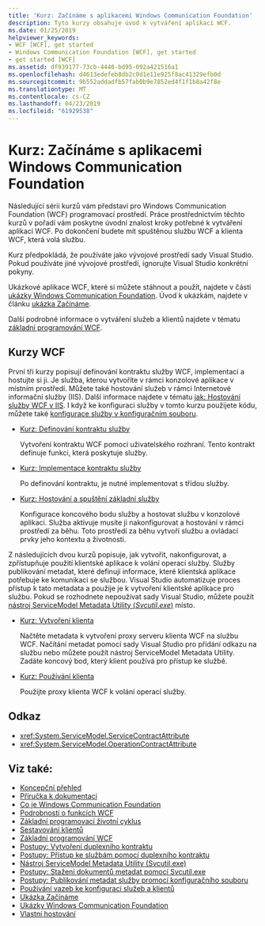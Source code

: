 ```yaml
---
title: 'Kurz: Začínáme s aplikacemi Windows Communication Foundation'
description: Tyto kurzy obsahuje úvod k vytváření aplikací WCF.
ms.date: 01/25/2019
helpviewer_keywords:
- WCF [WCF], get started
- Windows Communication Foundation [WCF], get started
- get started [WCF]
ms.assetid: df939177-73cb-4440-bd95-092a421516a1
ms.openlocfilehash: d4613edefeb8db2c0d1e11e925f8ac41329efb0d
ms.sourcegitcommit: 9b552addadfb57fab0b9e7852ed4f1f1b8a42f8e
ms.translationtype: MT
ms.contentlocale: cs-CZ
ms.lasthandoff: 04/23/2019
ms.locfileid: "61929538"
---
```

# <a name="tutorial-get-started-with-windows-communication-foundation-applications"></a>Kurz: Začínáme s aplikacemi Windows Communication Foundation
Následující sérii kurzů vám představí pro Windows Communication Foundation (WCF) programovací prostředí. Práce prostřednictvím těchto kurzů v pořadí vám poskytne úvodní znalost kroky potřebné k vytváření aplikací WCF. Po dokončení budete mít spuštěnou službu WCF a klienta WCF, která volá službu. 

Kurz předpokládá, že používáte jako vývojové prostředí sady Visual Studio. Pokud používáte jiné vývojové prostředí, ignorujte Visual Studio konkrétní pokyny. 

Ukázkové aplikace WCF, které si můžete stáhnout a použít, najdete v části [ukázky Windows Communication Foundation](samples/index.md). Úvod k ukázkám, najdete v článku [ukázka Začínáme](samples/getting-started-sample.md).

Další podrobné informace o vytváření služeb a klientů najdete v tématu [základní programování WCF](basic-wcf-programming.md).

## <a name="wcf-tutorials"></a>Kurzy WCF

První tři kurzy popisují definování kontraktu služby WCF, implementaci a hostujte si ji. Je služba, kterou vytvoříte v rámci konzolové aplikace v místním prostředí. Můžete také hostování služeb v rámci Internetové informační služby (IIS). Další informace najdete v tématu [jak: Hostování služby WCF v IIS](feature-details/how-to-host-a-wcf-service-in-iis.md). I když ke konfiguraci služby v tomto kurzu použijete kódu, můžete také [konfigurace služby v konfiguračním souboru](configuring-services-using-configuration-files.md). 

- [Kurz: Definování kontraktu služby](how-to-define-a-wcf-service-contract.md)

    Vytvoření kontraktu WCF pomocí uživatelského rozhraní. Tento kontrakt definuje funkci, která poskytuje služby.

- [Kurz: Implementace kontraktu služby](how-to-implement-a-wcf-contract.md)

    Po definování kontraktu, je nutné implementovat s třídou služby.

- [Kurz: Hostování a spuštění základní služby](how-to-host-and-run-a-basic-wcf-service.md)

    Konfigurace koncového bodu služby a hostovat službu v konzolové aplikaci. Služba aktivuje musíte ji nakonfigurovat a hostování v rámci prostředí za běhu. Toto prostředí za běhu vytvoří službu a ovládací prvky jeho kontextu a životnosti.

Z následujících dvou kurzů popisuje, jak vytvořit, nakonfigurovat, a zpřístupňuje použití klientské aplikace k volání operací služby. Služby publikování metadat, které definují informace, které klientská aplikace potřebuje ke komunikaci se službou. Visual Studio automatizuje proces přístup k tato metadata a použije je k vytvoření klientské aplikace pro službu. Pokud se rozhodnete nepoužívat sady Visual Studio, můžete použít [nástroj ServiceModel Metadata Utility (*Svcutil.exe*)](servicemodel-metadata-utility-tool-svcutil-exe.md) místo.

- [Kurz: Vytvoření klienta](how-to-create-a-wcf-client.md)

    Načtěte metadata k vytvoření proxy serveru klienta WCF na službu WCF. Načítání metadat pomocí sady Visual Studio pro přidání odkazu na službu nebo můžete použít nástroj ServiceModel Metadata Utility. Zadáte koncový bod, který klient používá pro přístup ke službě.

- [Kurz: Používání klienta](how-to-use-a-wcf-client.md)

    Použijte proxy klienta WCF k volání operací služby.

## <a name="reference"></a>Odkaz

- <xref:System.ServiceModel.ServiceContractAttribute>
- <xref:System.ServiceModel.OperationContractAttribute>

## <a name="see-also"></a>Viz také:

- [Koncepční přehled](conceptual-overview.md)
- [Příručka k dokumentaci](guide-to-the-documentation.md)
- [Co je Windows Communication Foundation](whats-wcf.md)
- [Podrobnosti o funkcích WCF](feature-details/index.md)
- [Základní programovací životní cyklus](basic-programming-lifecycle.md)
- [Sestavování klientů](building-clients.md)
- [Základní programování WCF](basic-wcf-programming.md)
- [Postupy: Vytvoření duplexního kontraktu](feature-details/how-to-create-a-duplex-contract.md)
- [Postupy: Přístup ke službám pomocí duplexního kontraktu](feature-details/how-to-access-services-with-a-duplex-contract.md)
- [Nástroj ServiceModel Metadata Utility (Svcutil.exe)](servicemodel-metadata-utility-tool-svcutil-exe.md)
- [Postupy: Stažení dokumentů metadat pomocí Svcutil.exe](feature-details/how-to-use-svcutil-exe-to-download-metadata-documents.md)
- [Postupy: Publikování metadat služby promocí konfiguračního souboru](feature-details/how-to-publish-metadata-for-a-service-using-a-configuration-file.md)
- [Používání vazeb ke konfiguraci služeb a klientů](using-bindings-to-configure-services-and-clients.md)
- [Ukázka Začínáme](samples/getting-started-sample.md)
- [Ukázky Windows Communication Foundation](samples/index.md)
- [Vlastní hostování](samples/self-host.md)
